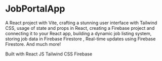 # JobPortalApp
 A React project with Vite, crafting a stunning user interface with Tailwind CSS, usage of state and props in React, creating a Firebase project and connecting it to your React app, building a dynamic job listing system, storing job data in Firebase Firestore , Real-time updates using Firebase Firestore. And much more!

Built with
React JS
Tailwind CSS
Firebase
